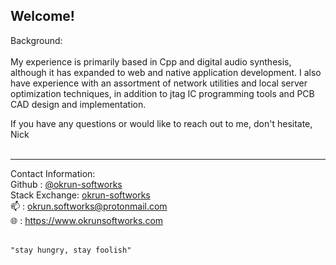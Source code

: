 ## Welcome! 
Background:<br><br>
My experience is primarily based in Cpp and digital audio synthesis, although it has expanded to web and native application development. I also have experience with an assortment of network utilities and local server optimization techniques, in addition to jtag IC programming tools and PCB CAD design and implementation.<br>

If you have any questions or would like to reach out to me, don't hesitate,<br>
Nick<br><br>
______________________________________________________________________
Contact Information:<br>
Github : <a href= "https://github.com/okrun-softworks">@okrun-softworks</a><br> 
Stack Exchange: <a href= "https://stackexchange.com/users/24279710/okrun-softworks">okrun-softworks</a><br>
:mailbox: : okrun.softworks@protonmail.com <br>
:globe_with_meridians: : https://www.okrunsoftworks.com <br><br>
~~~~~~~~~~~~~~~~~~~~~~~~~~~~~~~~~~~~~~~~~~~~~~~~~~~~~~~~~~~~~~~~~~~~~~
"stay hungry, stay foolish"
~~~~~~~~~~~~~~~~~~~~~~~~~~~~~~~~~~~~~~~~~~~~~~~~~~~~~~~~~~~~~~~~~~~~~~
